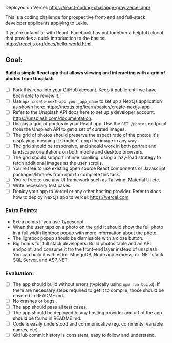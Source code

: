Deployed on Vercel: https://react-coding-challange-gray.vercel.app/

This is a coding challenge for prospective front-end and full-stack developer applicants applying to Lexie.

If you're unfamiliar with React, Facebook has put together a helpful tutorial that provides a quick introduction to the basics: https://reactjs.org/docs/hello-world.html

## Goal:

#### Build a simple React app that allows viewing and interacting with a grid of photos from Unsplash

- [ ] Fork this repo into your GitHub account. Keep it public until we have been able to review it.
- [ ] Use `npx create-next-app your_app_name` to set up a Next.js application as shown here:
      https://nextjs.org/learn/basics/create-nextjs-app .
- [ ] Refer to the Unsplash API docs here to set up a developer account: https://unsplash.com/documentation.
- [ ] Display a grid of photos in your React app. Use the `GET /photos` endpoint from the Unsplash API to get a set of curated images.
- [ ] The grid of photos should preserve the aspect ratio of the photos it's displaying, meaning it shouldn't crop the image in any way.
- [ ] The grid should be responsive, and should work in both portrait and landscape orientations on both mobile and desktop browsers.
- [ ] The grid should support infinite scrolling, using a lazy-load strategy to fetch additional images as the user scrolls.
- [ ] You're free to use existing open source React components or Javascript packages/libraries from npm to complete this task.
- [ ] You're free to use any UI framework such as Tailwind, Material UI etc.
- [ ] Write necessary test cases.
- [ ] Deploy your app to Vercel or any other hosting provider.
      Refer to docs how to deploy Next.js app to vercel: https://vercel.com

### Extra Points:

- Extra points if you use Typescript.
- When the user taps on a photo on the grid it should show the full photo in a full width lightbox popup with more information about the photo.
- The lightbox popup should be dismissible with a close button.
- Big bonus for full stack developers: Build photos table and an API endpoint, and consume it fro the front-end layer instead of unsplash. You can build it with either MongoDB, Node and express; or .NET stack SQL Server, and ASP.NET.

### Evaluation:

- [ ] The app should build without errors (typically using `npm run build`). If there are necessary steps required to get it to compile, those should be covered in README.md.
- [ ] No crashes or bugs .
- [ ] The app should pass all test cases.
- [ ] The app should be deployed to any hosting provider and url of the app should be found in README.md.
- [ ] Code is easily understood and communicative (eg. comments, variable names, etc).
- [ ] GitHub commit history is consistent, easy to follow and understand.
